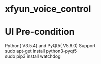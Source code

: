 # xfyun_voice_control

# UI Pre-condition
Python( V3.5.4) and PyQt5( V5.6.0) Support  
sudo apt-get install python3-pyqt5  
sudo pip3 install watchdog  

